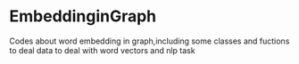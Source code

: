 # EmbeddinginGraph
Codes about word embedding in graph,including some classes and fuctions to deal data to deal with word vectors and nlp task
